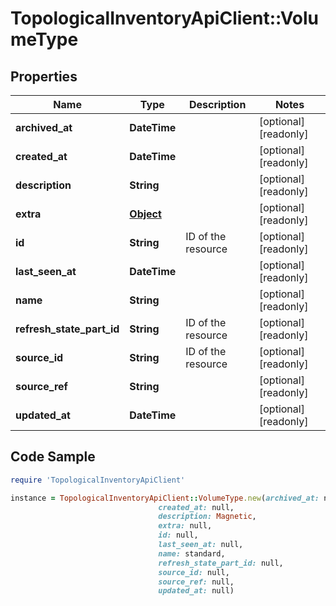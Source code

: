 # TopologicalInventoryApiClient::VolumeType

## Properties

Name | Type | Description | Notes
------------ | ------------- | ------------- | -------------
**archived_at** | **DateTime** |  | [optional] [readonly] 
**created_at** | **DateTime** |  | [optional] [readonly] 
**description** | **String** |  | [optional] [readonly] 
**extra** | [**Object**](.md) |  | [optional] [readonly] 
**id** | **String** | ID of the resource | [optional] [readonly] 
**last_seen_at** | **DateTime** |  | [optional] [readonly] 
**name** | **String** |  | [optional] [readonly] 
**refresh_state_part_id** | **String** | ID of the resource | [optional] [readonly] 
**source_id** | **String** | ID of the resource | [optional] [readonly] 
**source_ref** | **String** |  | [optional] [readonly] 
**updated_at** | **DateTime** |  | [optional] [readonly] 

## Code Sample

```ruby
require 'TopologicalInventoryApiClient'

instance = TopologicalInventoryApiClient::VolumeType.new(archived_at: null,
                                 created_at: null,
                                 description: Magnetic,
                                 extra: null,
                                 id: null,
                                 last_seen_at: null,
                                 name: standard,
                                 refresh_state_part_id: null,
                                 source_id: null,
                                 source_ref: null,
                                 updated_at: null)
```


